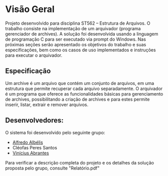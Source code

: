 # Visão Geral
Projeto desenvolvido para disciplina ST562 – Estrutura de Arquivos. O trabalho consiste na
implementação de um arquivador (programa gerenciador de archives). A solução foi desenvolvida
usando a linguagem de programação C para ser executado via prompt do Windows.
Nas próximas seções serão apresentado os objetivos do trabalho e suas especificações,
bem como os casos de uso implementados e instruções para executar o arquivador.

## Especificação
Um archive é um arquivo que contém um conjunto de arquivos, em uma estrutura que
permite recuperar cada arquivo separadamente. O arquivador é um programa que oferece as
funcionalidades básicas para gerenciamento de archives, possibilitando a criação de archives e para
estes permite inserir, listar, extrair e remover arquivos.

## Desenvolvedores:
O sistema foi desenvolvido pelo seguinte grupo:
- [Alfredo Albélis](https://github.com/AlfredoFilho)
- Cléofas Peres Santos
- [Vinícius Abrantes](https://github.com/viniciusAbrantes)

Para verificar a descrição completa do projeto e os detalhes da solução proposta pelo grupo, consulte "Relatório.pdf"
